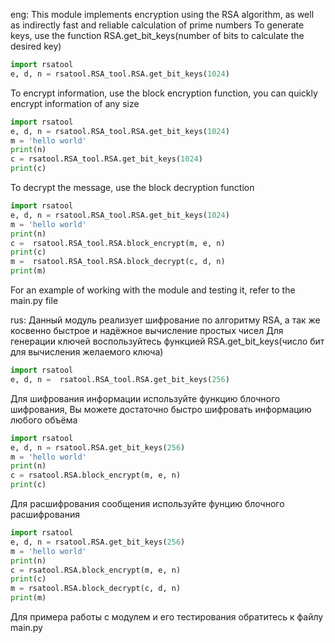 eng:
This module implements encryption using the RSA algorithm, as well as indirectly fast and reliable calculation of prime numbers
To generate keys, use the function RSA.get_bit_keys(number of bits to calculate the desired key)
```python
import rsatool
e, d, n = rsatool.RSA_tool.RSA.get_bit_keys(1024)
```
To encrypt information, use the block encryption function, you can quickly encrypt information of any size
```python
import rsatool
e, d, n = rsatool.RSA_tool.RSA.get_bit_keys(1024)
m = 'hello world'
print(n)
c = rsatool.RSA_tool.RSA.get_bit_keys(1024)
print(c)
```
To decrypt the message, use the block decryption function
```python
import rsatool
e, d, n = rsatool.RSA_tool.RSA.get_bit_keys(1024)
m = 'hello world'
print(n)
c =  rsatool.RSA_tool.RSA.block_encrypt(m, e, n)
print(c)
m =  rsatool.RSA_tool.RSA.block_decrypt(c, d, n)
print(m)
```
For an example of working with the module and testing it, refer to the main.py file

rus:
Данный модуль реализует шифрование по алгоритму RSA, а так же косвенно быстрое и надёжное вычисление простых чисел
Для генерации ключей воспользуйтесь функцией RSA.get_bit_keys(число бит для вычисления желаемого ключа)
```python
import rsatool
e, d, n =  rsatool.RSA_tool.RSA.get_bit_keys(256)
```
Для шифрования информации используйте функцию блочного шифрования, Вы можете достаточно быстро шифровать информацию любого объёма
```python
import rsatool
e, d, n = rsatool.RSA.get_bit_keys(256)
m = 'hello world'
print(n)
c = rsatool.RSA.block_encrypt(m, e, n)
print(c)
```
Для расшифрования сообщения используйте фунцию блочного расшифрования
```python
import rsatool
e, d, n = rsatool.RSA.get_bit_keys(256)
m = 'hello world'
print(n)
c = rsatool.RSA.block_encrypt(m, e, n)
print(c)
m = rsatool.RSA.block_decrypt(c, d, n)
print(m)
```
Для примера работы с модулем и его тестирования обратитесь к файлу main.py
